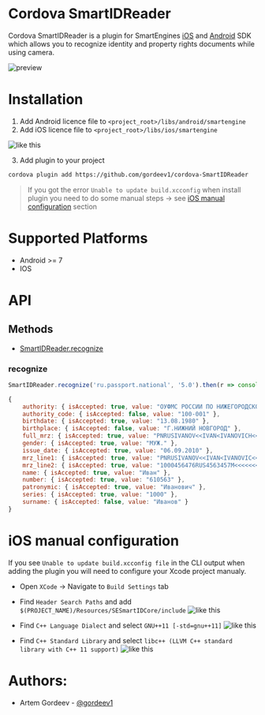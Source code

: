 # Cordova SmartIDReader

Cordova SmartIDReader is a plugin for SmartEngines [iOS](https://github.com/SmartEngines/SmartIDReader-iOS-SDK) and [Android](https://github.com/SmartEngines/SmartIDReader-Android-SDK) SDK which allows you to recognize identity and property rights documents while using camera.

![preview](http://smartengines.ru/wp-content/themes/newsmart/img/index_pic1.png)

# Installation

1.  Add Android licence file to `<project_root>/libs/android/smartengine`
2.  Add iOS licence file to `<project_root>/libs/ios/smartengine`

![like this](https://imgur.com/Zg26VB1.png)

3.  Add plugin to your project

```sh
cordova plugin add https://github.com/gordeev1/cordova-SmartIDReader
```

> If you got the error `Unable to update build.xcconfig` when install plugin you need to do some manual steps -> see [iOS manual configuration](#iOS-manual-configuration) section

# Supported Platforms

-   Android >= 7
-   IOS

# API

## Methods

-   [SmartIDReader.recognize](#recognize)

### recognize

```js
SmartIDReader.recognize('ru.passport.national', '5.0').then(r => console.log(r));
```

```js
{
    authority: { isAccepted: true, value: "ОУФМС РОССИИ ПО НИЖЕГОРОДСКОЙ ОБЛ. В АВТОЗАВОДСКОМ Р-НЕ ГОР. НИЖНЕГО НОВГОРОДА" },
    authority_code: { isAccepted: false, value: "100-001" },
    birthdate: { isAccepted: true, value: "13.08.1980" },
    birthplace: { isAccepted: false, value: "Г.НИЖНИЙ НОВГОРОД" },
    full_mrz: { isAccepted: true, value: "PNRUSIVANOV<<IVAN<IVANOVICH<<<<<<<<<<<<<<5436776512341<<<<<<<5436776512341<45" },
    gender: { isAccepted: true, value: "МУЖ." },
    issue_date: { isAccepted: true, value: "06.09.2010" },
    mrz_line1: { isAccepted: true, value: "PNRUSIVANOV<<IVAN<IVANOVIC<<<<<<<<<<<<<<" },
    mrz_line2: { isAccepted: true, value: "1000456476RUS4563457M<<<<<<<5436776512341<45" },
    name: { isAccepted: true, value: "Иван" },
    number: { isAccepted: true, value: "610563" },
    patronymic: { isAccepted: true, value: "Иванович" },
    series: { isAccepted: true, value: "1000" },
    surname: { isAccepted: false, value: "Иванов" }
}
```

# iOS manual configuration

If you see `Unable to update build.xcconfig file` in the CLI output when adding the plugin you will need to configure your Xcode project manualy.

-   Open `XCode` -> Navigate to `Build Settings` tab
-   Find `Header Search Paths` and add `$(PROJECT_NAME)/Resources/SESmartIDCore/include`
    ![like this](https://imgur.com/T9Gtscy.png)

-   Find `C++ Language Dialect` and select `GNU++11 [-std=gnu++11]`
    ![like this](https://imgur.com/4RCfCp4.png)

-   Find `C++ Standard Library` and select `libc++ (LLVM C++ standard library with C++ 11 support)`
    ![like this](https://imgur.com/rZ0XXpq.png)

# Authors:

-   Artem Gordeev - [@gordeev1](https://github.com/gordeev1)
